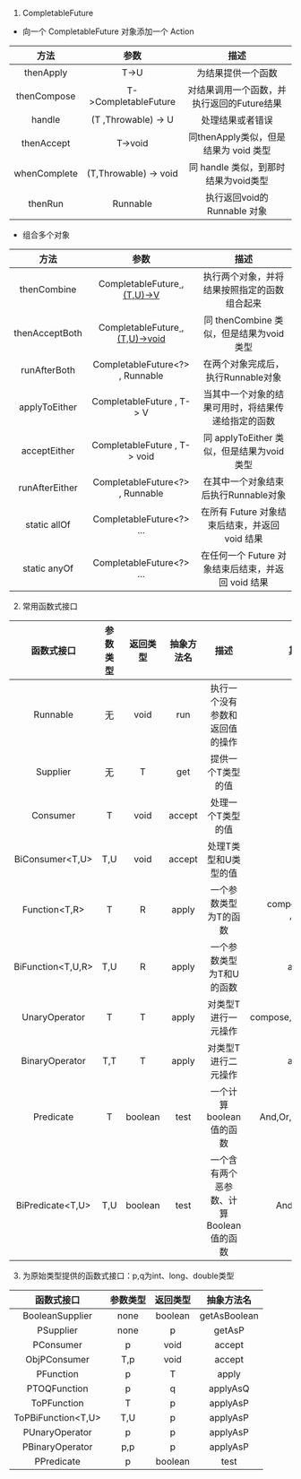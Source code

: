 1. CompletableFuture

- 向一个 CompletableFuture 对象添加一个 Action

| 方法 | 参数 | 描述  |
|:-: | :-: |  :-: |
| thenApply | T->U | 为结果提供一个函数 |
| thenCompose | T->CompletableFuture<U> | 对结果调用一个函数，并执行返回的Future结果|
| handle | (T ,Throwable) -> U | 处理结果或者错误 |
| thenAccept | T->void | 同thenApply类似，但是结果为 void 类型 |
| whenComplete | (T,Throwable) -> void | 同 handle 类似，到那时结果为void类型|
| thenRun | Runnable | 执行返回void的 Runnable 对象 |

- 组合多个对象

| 方法 | 参数 | 描述  |
|:-: | :-: |  :-: |
| thenCombine  | CompletableFuture<U> , (T,U)->V | 执行两个对象，并将结果按照指定的函数组合起来 |
| thenAcceptBoth | CompletableFuture<U> , (T,U)->void  | 同 thenCombine 类似，但是结果为void类型   |
| runAfterBoth |  CompletableFuture<?> , Runnable | 在两个对象完成后，执行Runnable对象  |
| applyToEither  | CompletableFuture<T> , T-> V  | 当其中一个对象的结果可用时，将结果传递给指定的函数  |
| acceptEither  |  CompletableFuture<T> , T-> void | 同 applyToEither 类似，但是结果为void类型  |
| runAfterEither |  CompletableFuture<?> , Runnable | 在其中一个对象结束后执行Runnable对象  |
| static allOf  | CompletableFuture<?> ...  | 在所有 Future 对象结束后结束，并返回 void 结果  |
| static anyOf  |  CompletableFuture<?> ...  | 在任何一个 Future 对象结束后结束，并返回 void 结果  |


2. 常用函数式接口

| 函数式接口  |  参数类型  | 返回类型  | 抽象方法名  | 描述   | 其他方法  |
| :-:  |  :-:  | :-:  | :-:  | :-:   | :-:  |
|  Runnable |  无  |  void  |  run  |  执行一个没有参数和返回值的操作  |   |
|  Supplier<T> | 无   |  T  |  get |  提供一个T类型的值  |   |
| Consumer<T>  |  T  |  void |  accept | 处理一个T类型的值   | chain  |
| BiConsumer<T,U>  | T,U   | void  | accept  | 处理T类型和U类型的值   | chain  |
| Function<T,R>  | T   |  R |  apply  | 一个参数类型为T的函数   | compose,andThen ,identity  |
| BiFunction<T,U,R>  |  T,U   |  R | apply  | 一个参数类型为T和U的函数   | andThen  |
| UnaryOperator<T>  |  T  |  T |  apply  | 对类型T进行一元操作   | compose,andThen,identity  |
| BinaryOperator<T>  | T,T   | T  | apply  |  对类型T进行二元操作  | andThen  |
| Predicate<T>  |  T  | boolean  | test  |  一个计算boolean值的函数  | And,Or,negate,isEqual  |
| BiPredicate<T,U>  |  T,U  |  boolean | test  |  一个含有两个恶参数、计算Boolean值的函数  | And,Or,negate  |

3. 为原始类型提供的函数式接口：p,q为int、long、double类型

| 函数式接口  |  参数类型  | 返回类型  | 抽象方法名 |
| :-:  |  :-: | :-:  |  :-: |
| BooleanSupplier  | none  | boolean  | getAsBoolean  |
| PSupplier  | none  | p  |  getAsP  |
| PConsumer  |  p |  void | accept  |
| ObjPConsumer<T>  | T,p  | void  | accept  |
| PFunction<T>  |  p  |  T  |  apply  |
| PTOQFunction  |  p | q  | applyAsQ  |
| ToPFunction<T>  |  T | p  |  applyAsP |
| ToPBiFunction<T,U>  | T,U  |  p | applyAsP  |
| PUnaryOperator  | p  |  p |  applyAsP |
| PBinaryOperator  | p,p  |  p |  applyAsP |
| PPredicate  |  p | boolean  | test  |

